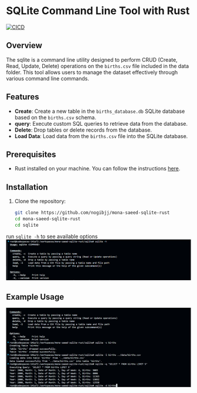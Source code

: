 # SQLite Command Line Tool with Rust
[![CICD](https://github.com/nogibjj/mona-saeed-sqlite-rust/actions/workflows/CI.yml/badge.svg)](https://github.com/nogibjj/mona-saeed-sqlite-rust/actions/workflows/CI.yml)

## Overview

The sqlite is a command line utility designed to perform CRUD (Create, Read, Update, Delete) operations on the `births.csv` file included in the data folder. This tool allows users to manage the dataset effectively through various command line commands.

## Features

- **Create**: Create a new table in the `births_database.db` SQLite database based on the `births.csv` schema.
- **query**: Execute custom SQL queries to retrieve data from the database.
- **Delete**: Drop tables or delete records from the database.
- **Load Data**: Load data from the `births.csv` file into the SQLite database.

## Prerequisites

- Rust installed on your machine. You can follow the instructions [here](https://www.rust-lang.org/tools/install).

## Installation

1. Clone the repository:

   ```bash
   git clone https://github.com/nogibjj/mona-saeed-sqlite-rust
   cd mona-saeed-sqlite-rust
   cd sqlite
   ```
run `sqlite -h` to see available options
![alt text](<2024-10-24 (1).png>)

## Example Usage

![alt text](2024-10-24.png)